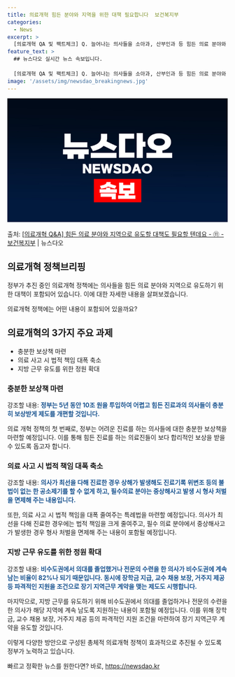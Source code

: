 ```yaml
---
title: 의료개혁 힘든 분야와 지역을 위한 대책 필요합니다  보건복지부
categories:
  - News
excerpt: >
  [의료개혁 QA 및 팩트체크] Q. 늘어나는 의사들을 소아과, 산부인과 등 힘든 의료 분야와 지역으로 유도할…
feature_text: >
  ## 뉴스다오 실시간 뉴스 속보입니다.

  [의료개혁 QA 및 팩트체크] Q. 늘어나는 의사들을 소아과, 산부인과 등 힘든 의료 분야와 지역으로 유도할…
image: '/assets/img/newsdao_breakingnews.jpg'
---
```


![뉴스다오 속보](/assets/img/newsdao_breakingnews.jpg)

<p>출처: <a href="https://newsdao.kr/3438" rel="dofollow">[의료개혁 Q&A] 힘든 의료 분야와 지역으로 유도할 대책도 필요할 텐데요 - ⑪ - 보건복지부</a> | 뉴스다오</p>

<h2 data-ke-size="size26">의료개혁 정책브리핑</h2>

정부가 추진 중인 의료개혁 정책에는 의사들을 힘든 의료 분야와 지역으로 유도하기 위한 대책이 포함되어 있습니다. 이에 대한 자세한 내용을 살펴보겠습니다.

<p data-ke-size="size16">의료개혁 정책에는 어떤 내용이 포함되어 있을까요?</p>

<h2 data-ke-size="size24">의료개혁의 3가지 주요 과제</h2>

<ul>
    <li>충분한 보상책 마련</li>
    <li>의료 사고 시 법적 책임 대폭 축소</li>
    <li>지방 근무 유도를 위한 정원 확대</li>
</ul>

<h3>충분한 보상책 마련</h3>
강조할 내용: <b><span style="color: #1a5490;">정부는 5년 동안 10조 원을 투입하여 어렵고 힘든 진료과의 의사들이 충분히 보상받게 제도를 개편할 것입니다.</span></b>

의료 개혁 정책의 첫 번째로, 정부는 어려운 진료를 하는 의사들에 대한 충분한 보상책을 마련할 예정입니다. 이를 통해 힘든 진료를 하는 의료진들이 보다 합리적인 보상을 받을 수 있도록 돕고자 합니다.

<h3>의료 사고 시 법적 책임 대폭 축소</h3>
강조할 내용: <b><span style="color: #1a5490;">의사가 최선을 다해 진료한 경우 상해가 발생해도 진료기록 위변조 등의 불법이 없는 한 공소제기를 할 수 없게 하고, 필수의료 분야는 중상해사고 발생 시 형사 처벌을 면제해 주는 내용입니다.</span></b>

또한, 의료 사고 시 법적 책임을 대폭 줄여주는 특례법을 마련할 예정입니다. 의사가 최선을 다해 진료한 경우에는 법적 책임을 크게 줄여주고, 필수 의료 분야에서 중상해사고가 발생한 경우 형사 처벌을 면제해 주는 내용이 포함될 예정입니다.

<h3>지방 근무 유도를 위한 정원 확대</h3>
강조할 내용: <b><span style="color: #1a5490;">비수도권에서 의대를 졸업했거나 전문의 수련을 한 의사가 비수도권에 계속 남는 비율이 82%나 되기 때문입니다. 동시에 장학금 지급, 교수 채용 보장, 거주지 제공 등 파격적인 지원을 조건으로 장기 지역근무 계약을 맺는 제도도 시행합니다.</span></b>

마지막으로, 지방 근무를 유도하기 위해 비수도권에서 의대를 졸업하거나 전문의 수련을 한 의사가 해당 지역에 계속 남도록 지원하는 내용이 포함될 예정입니다. 이를 위해 장학금, 교수 채용 보장, 거주지 제공 등의 파격적인 지원 조건을 마련하여 장기 지역근무 계약을 유도할 것입니다.

이렇게 다양한 방안으로 구성된 총체적 의료개혁 정책이 효과적으로 추진될 수 있도록 정부가 노력하고 있습니다. 

빠르고 정확한 뉴스를 원한다면? 바로, <a href="https://newsdao.kr" rel="dofollow">https://newsdao.kr</a>


